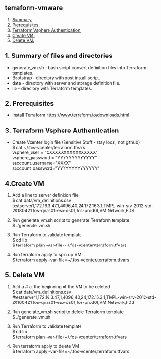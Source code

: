 ## terraform-vmware

1. [ Summary. ](#desc)
2. [ Prerequisites. ](#pre)
3. [ Terraform Vsphere Authentication. ](#authentication)
4. [ Create VM. ](#create)
5. [ Delete VM. ](#delete)

<a name="desc"></a>
## 1. Summary of files and directories
* generate_vm.sh - bash script convert definition files into Terraform templates.
* Bootstrap - directory with post install script.
* data - directory with server and storage definition file.
* lib - directory with Terraform templates.

<a name="pre"></a>
## 2. Prerequisites
* Install Terraform https://www.terraform.io/downloads.html

<a name="authentication"></a>
## 3. Terraform Vsphere Authentication
- Create Vcenter login file (Sensitive Stuff - stay local, not github)    
$ cat ~/.fos-vcenter/terraform.tfvars  
vsphere_user = "XXXXXXXXXXXXXXXXX"    
vsphere_password = "YYYYYYYYYYYYY"    
saccount_username="XXXX"    
saccount_password="YYYYYYYYYYYYYY"    

<a name="create"></a>
## 4.Create VM
1. Add a line to server definition file    
$ cat data/vm_definitions.csv       
testserver1,172.16.3.47,1,4096,40,24,172.16.3.1,TMPL-win-srv-2012-std-20180421,fos-qnas01-esx-ds01,fos-prod01,VM Network,FOS

2. Run generate_vm.sh script to generate Terraform template    
$ ./generate_vm.sh    

2. Run Terraform to validate template    
$ cd lib    
$ terraform plan -var-file=~/.fos-vcenter/terraform.tfvars    

3. Run terraform apply to spin up VM        
$ terraform apply -var-file=~/.fos-vcenter/terraform.tfvars    

<a name="delete"></a>
## 5. Delete VM
1. Add a # at the beginning of the VM to be deleted        
$ cat data/vm_definitions.csv       
#testserver1,172.16.3.47,1,4096,40,24,172.16.3.1,TMPL-win-srv-2012-std-20180421,fos-qnas01-esx-ds01,fos-prod01,VM Network,FOS

2. Run generate_vm.sh script to delete Terraform template    
$ ./generate_vm.sh    

2. Run Terraform to validate template    
$ cd lib    
$ terraform plan -var-file=~/.fos-vcenter/terraform.tfvars    

3. Run terraform apply to delete VM    
$ terraform apply -var-file=~/.fos-vcenter/terraform.tfvars    
